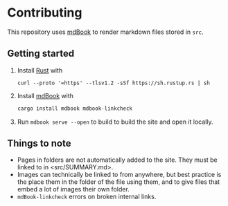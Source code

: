 # Contributing

This repository uses [mdBook](https://github.com/rust-lang/mdBook) to render markdown files stored in `src`.

## Getting started

1. Install [Rust](https://www.rust-lang.org) with

    ```shell
    curl --proto '=https' --tlsv1.2 -sSf https://sh.rustup.rs | sh
    ```

2. Install [mdBook](https://github.com/rust-lang/mdBook) with

    ```rust
    cargo install mdbook mdbook-linkcheck
    ```

3. Run `mdbook serve --open` to build to build the site and open it locally.

## Things to note

- Pages in folders are not automatically added to the site. They must be linked to in <src/SUMMARY.md>.
- Images can technically be linked to from anywhere, but best practice is the place them in the folder of the file using them, and to give files that embed a lot of images their own folder.
- `mdBook-linkcheck` errors on broken internal links.

